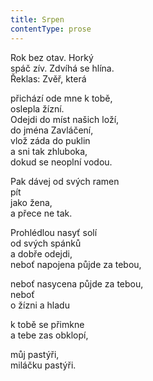 ```yaml
---
title: Srpen
contentType: prose
---
```


Rok bez otav. Horký  
spáč zív. Zdvíhá se hlína.  
Řeklas: Zvěř, která

přichází ode mne k tobě,  
oslepla žízní.  
Odejdi do míst našich loží,  
do jména Zavláčení,  
vlož záda do puklin  
a sni tak zhluboka,  
dokud se neoplní vodou.

Pak dávej od svých ramen  
pít  
jako žena,  
a přece ne tak.

Prohlédlou nasyť solí  
od svých spánků  
a dobře odejdi,  
neboť napojena půjde za tebou,

neboť nasycena půjde za tebou,  
neboť  
o žízni a hladu

k tobě se přimkne  
a tebe zas obklopí,

můj pastýři,  
miláčku pastýři.
